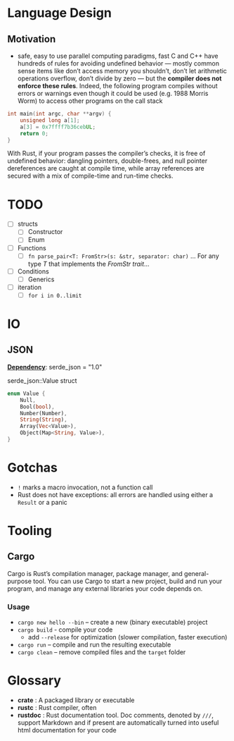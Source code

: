 # Language Design
## Motivation
- safe, easy to use parallel computing paradigms, fast
C and C++ have hundreds of rules for avoiding undefined behavior  — mostly common sense items like don’t access memory you shouldn’t, don’t let arithmetic operations overflow, don’t divide by zero — but the **compiler does not enforce these rules**.  Indeed, the following program compiles without errors or warnings even though it could be used (e.g. 1988 Morris Worm) to access other programs on the call stack
```c
int main(int argc, char **argv) {
	unsigned long a[1];
	a[3] = 0x7ffff7b36cebUL;
	return 0;
}
```

With Rust, if your program passes the compiler’s checks, it is free of undefined behavior: dangling pointers, double-frees, and null pointer dereferences are caught at compile time, while array references are secured with a mix of compile-time and run-time checks.

# TODO
- [ ] structs
  - [ ] Constructor
  - [ ] Enum
- [ ] Functions
  - [ ] `fn parse_pair<T: FromStr>(s: &str, separator: char)`  ... For any type *T* that implements the *FromStr* *trait*...
- [ ] Conditions
  - [ ] Generics
- [ ] iteration
  - [ ] `for i in 0..limit`

# IO
## JSON
[**Dependency**](https://github.com/serde-rs/json): serde_json = "1.0"

serde_json::Value struct
```rust
enum Value {
    Null,
    Bool(bool),
    Number(Number),
    String(String),
    Array(Vec<Value>),
    Object(Map<String, Value>),
}
```

# Gotchas
- `!` marks a macro invocation, not a function call
- Rust does not have exceptions: all errors are handled using either a `Result` or a panic
# Tooling

## Cargo
Cargo is Rust’s compilation manager, package manager, and general-purpose tool. You can use Cargo to start a new project, build and run your program, and manage any external libraries your code depends on. 

### Usage
- `cargo new hello --bin` – create a new (binary executable) project
- `cargo build` - compile your code
  - add `--release` for optimization (slower compilation, faster execution)
- `cargo run` – compile and run the resulting executable
- `cargo clean` – remove compiled files and the `target` folder

# Glossary
- **crate** : A packaged library or executable
- **rustc** : Rust compiler, often 
- **rustdoc** : Rust documentation tool. Doc comments, denoted by `///`, support Markdown and if present are automatically turned into useful html documentation for your code
